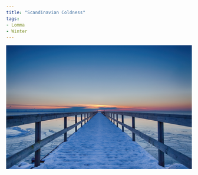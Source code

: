 ```yaml
---
title: "Scandinavian Coldness"
tags:
- Lomma
- Winter
---
```

![Scandinavian Coldness!](scandinavian-coldness.jpg "Scandinavian Coldness")